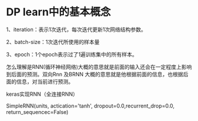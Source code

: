 # DP learn中的基本概念

1、iteration：表示1次迭代，每次迭代更新1次网络结构参数。

2、batch-size：1次迭代所使用的样本量

3、epoch：1个epoch表示过了1遍训练集中的所有样本。

怎么理解是RNN(循环神经网络)大概的意思就是前面的输入还会在一定程度上影响到后面的预测。双向Rnn 及BRNN 大概的意思就是他根据前面的信息，也根据后面的信息，对当前进行预测。

keras实现RNN（全连接RNN）

SimpleRNN(units, actication='tanh', dropout=0.0,recurrent_drop=0.0, return_sequencec=False)